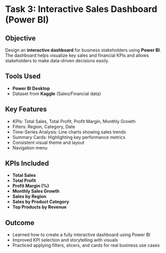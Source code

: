 # Task 3: Interactive Sales Dashboard (Power BI)

## Objective
Design an **interactive dashboard** for business stakeholders using **Power BI**. The dashboard helps visualize key sales and financial KPIs and allows stakeholders to make data-driven decisions easily.


## Tools Used
- **Power BI Desktop**
- Dataset from **Kaggle** (Sales/Financial data)

## Key Features
- KPIs: Total Sales, Total Profit, Profit Margin, Monthly Growth
- Filters: Region, Category, Date
- Time-Series Analysis: Line charts showing sales trends
- Summary Cards: Highlighting key performance metrics
- Consistent visual theme and layout
-  Navigation menu
  
## KPIs Included
- **Total Sales**
- **Total Profit**
- **Profit Margin (%)**
- **Monthly Sales Growth**
- **Sales by Region**
- **Sales by Product Category**
- **Top Products by Revenue**

## Outcome
- Learned how to create a fully interactive dashboard using Power BI
- Improved KPI selection and storytelling with visuals
- Practiced applying filters, slicers, and cards for real business use cases


